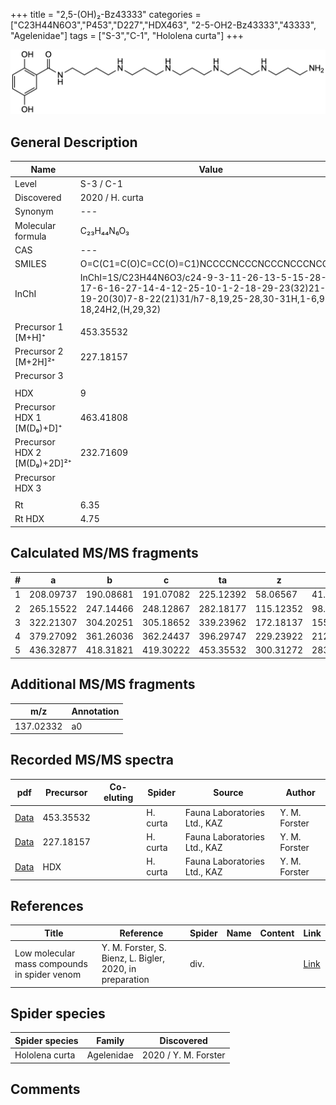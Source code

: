 +++
title = "2,5-(OH)₂-Bz43333"
categories = ["C23H44N6O3","P453","D227","HDX463",
"2-5-OH2-Bz43333","43333",
"Agelenidae"]
tags = ["S-3","C-1",
"Hololena curta"]
+++

![](/img/2-5-OH2-Bz43333.png)

## General Description

| Name                       | Value              |
|----------------------------|--------------------|
| Level                      | S-3 / C-1          |
| Discovered                 | 2020 / H. curta  |
| Synonym                    | ---                |
| Molecular formula          | C₂₃H₄₄N₆O₃                   |
| CAS                        | ---                |
| SMILES | O=C(C1=C(O)C=CC(O)=C1)NCCCCNCCCNCCCNCCCNCCCN  |
| InChI  | InChI=1S/C23H44N6O3/c24-9-3-11-26-13-5-15-28-17-6-16-27-14-4-12-25-10-1-2-18-29-23(32)21-19-20(30)7-8-22(21)31/h7-8,19,25-28,30-31H,1-6,9-18,24H2,(H,29,32)  |
|                            |                    |
| Precursor 1 [M+H]⁺          | 453.35532        |
| Precursor 2 [M+2H]²⁺        | 227.18157        |
| Precursor 3                 |                  |
|                             |                  |
| HDX                         | 9                |
| Precursor HDX 1 [M(D₉)+D]⁺   | 463.41808        |
| Precursor HDX 2 [M(D₉)+2D]²⁺ | 232.71609        |
| Precursor HDX 3             |                  |
|                            |                    |
| Rt                         | 6.35                   |
| Rt HDX                     | 4.75                   |

## Calculated MS/MS fragments

| # | a         | b         | c         | ta        | z         | y         | tz        |
|---|-----------|-----------|-----------|-----------|-----------|-----------|-----------|
| 1 | 208.09737 | 190.08681 | 191.07082 | 225.12392 | 58.06567 | 41.03912 | 75.09222 |
| 2 | 265.15522 | 247.14466 | 248.12867 | 282.18177 | 115.12352 | 98.09697 | 132.15007 |
| 3 | 322.21307 | 304.20251 | 305.18652 | 339.23962 | 172.18137 | 155.15482 | 189.20792 |
| 4 | 379.27092 | 361.26036 | 362.24437 | 396.29747 | 229.23922 | 212.21267 | 246.26577 |
| 5 | 436.32877 | 418.31821 | 419.30222 | 453.35532 | 300.31272 | 283.28617 | 317.33927 |

## Additional MS/MS fragments

| m/z       | Annotation |
|-----------|------------|
| 137.02332 | a0         |

## Recorded MS/MS spectra

| pdf                                             | Precursor | Co-eluting | Spider      | Source                       | Author        |
|-------------------------------------------------|-----------|------------|-------------|------------------------------|---------------|
| [Data](/pdf/H-curta/453_2-5-OH2-Bz43333_Hc.pdf) | 453.35532  |           | H. curta | Fauna Laboratories Ltd., KAZ | Y. M. Forster |
| [Data](/pdf/H-curta/453_2-5-OH2-Bz43333_Hc_2.pdf) | 227.18157   |           | H. curta | Fauna Laboratories Ltd., KAZ | Y. M. Forster |
| [Data](/pdf/H-curta/453_2-5-OH2-Bz43333_Hc_HDX.pdf) | HDX  |           | H. curta | Fauna Laboratories Ltd., KAZ | Y. M. Forster |


## References

| Title | Reference | Spider | Name | Content | Link |
|-------|-----------|--------|------|---------|------|
| Low molecular mass compounds in spider venom      | Y. M. Forster, S. Bienz, L. Bigler, 2020, in preparation          | div.       |   |   | [Link](unknown) |

## Spider species

| Spider species     | Family     | Discovered           |
|--------------------|------------|----------------------|
| Hololena curta | Agelenidae | 2020 / Y. M. Forster |


## Comments